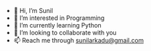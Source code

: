 - 👋 Hi, I’m Sunil
- 👀 I’m interested in Programming
- 🌱 I’m currently learning Python
- 💞️ I’m looking to collaborate with you
- 📫 Reach me through sunilarkadu@gmail.com

<!---
sunil0123456/sunil0123456 is a ✨ special ✨ repository because its `README.md` (this file) appears on your GitHub profile.
You can click the Preview link to take a look at your changes.
--->
